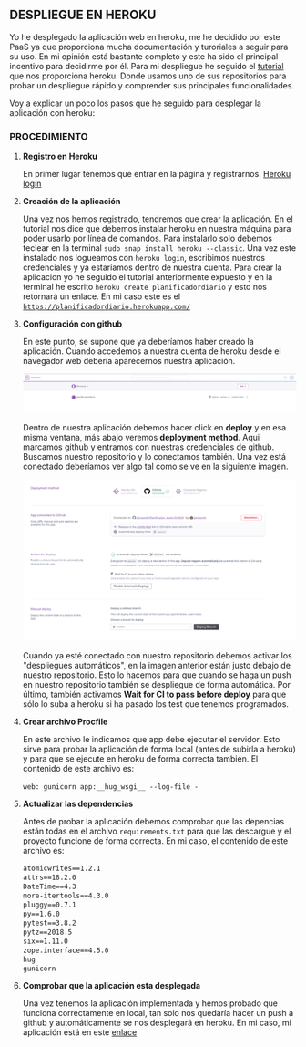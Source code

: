 ## DESPLIEGUE EN HEROKU

Yo he desplegado la aplicación web en heroku, me he decidido por este PaaS ya que proporciona mucha documentación y turoriales a seguir para su uso. En mi opinión está bastante completo y este ha sido el principal incentivo para decidirme por él. Para mi despliegue he seguido el [tutorial](https://devcenter.heroku.com/articles/getting-started-with-python) que nos proporciona heroku. Donde usamos uno de sus repositorios para probar un despliegue rápido y comprender sus principales funcionalidades. 

Voy a explicar un poco los pasos que he seguido para desplegar la aplicación con heroku:

### PROCEDIMIENTO

1. **Registro en Heroku** 
    
    En primer lugar tenemos que entrar en la página y registrarnos. 
    [Heroku login](https://signup.heroku.com/login?redirect-url=https%3A%2F%2Fid.heroku.com%2Foauth%2Fauthorize%3Fclient_id%3D1e7d4c52-6008-4a73-b132-09abb5d04859%26response_type%3Dcode%26scope%3Dglobal%252Cplatform%26state%3DSFMyNTY.g3QAAAACZAAEZGF0YW0AAAAxaHR0cHM6Ly9kYXNoYm9hcmQuaGVyb2t1LmNvbS9hdXRoL2hlcm9rdS9jYWxsYmFja2QABnNpZ25lZG4GAHcarsRmAQ.0XivXF_mTSVVsQSU5WwWutefChzM46-0W5qoZ7agEhw) 

2. **Creación de la aplicación**
    
    Una vez nos hemos registrado, tendremos que crear la aplicación. En el tutorial nos dice que debemos instalar heroku en nuestra máquina para poder usarlo por línea de comandos. Para instalarlo solo debemos teclear en la terminal `sudo snap install heroku --classic`. Una vez este instalado nos logueamos con `heroku login`, escribimos nuestros credenciales y ya estaríamos dentro de nuestra cuenta. Para crear la aplicacion yo he seguido el tutorial anteriormente expuesto y en la terminal he escrito `heroku create planificadordiario` y esto nos retornará un enlace. En mi caso este es el [`https://planificadordiario.herokuapp.com/`](https://planificadordiario.herokuapp.com/)


3. **Configuración con github**

    En este punto, se supone que ya deberíamos haber creado la aplicación. Cuando accedemos a nuestra cuenta de heroku desde el navegador web debería aparecernos nuestra aplicación. 

    ![paginaprincipal](https://github.com/jomaenfe/Planificador_diario-IV1819/blob/master/docs/img/principalheroku.png?raw=true)

    Dentro de nuestra aplicación debemos hacer click en **deploy** y en esa misma ventana, más abajo veremos **deployment method**. Aqui marcamos github y entramos con nuestras credenciales de github. Buscamos nuestro repositorio y lo conectamos también. Una vez está conectado deberíamos ver algo tal como se ve en la siguiente imagen.

    ![deplymethod](https://github.com/jomaenfe/Planificador_diario-IV1819/blob/master/docs/img/deployment.png?raw=true)

    Cuando ya esté conectado con nuestro repositorio debemos activar los "despliegues automáticos", en la imagen anterior están justo debajo de nuestro repositorio. Esto lo hacemos para que cuando se haga un push en nuestro repositorio también se despliegue de forma automática. Por último, también activamos **Wait for CI to pass before deploy** para que sólo lo suba a heroku si ha pasado los test que tenemos programados. 


4. **Crear archivo Procfile**

    En este archivo le indicamos que app debe ejecutar el servidor. Esto sirve para probar la aplicación de forma local (antes de subirla a heroku) y para que se ejecute en heroku de forma correcta también. El contenido de este archivo es:

    `web: gunicorn app:__hug_wsgi__ --log-file -`

5. **Actualizar las dependencias**

    Antes de probar la aplicación debemos comprobar que las depencias están todas en el archivo `requirements.txt` para que las descargue y el proyecto funcione de forma correcta. En mi caso, el contenido de este archivo es:

    ```
    atomicwrites==1.2.1
    attrs==18.2.0
    DateTime==4.3
    more-itertools==4.3.0
    pluggy==0.7.1
    py==1.6.0
    pytest==3.8.2
    pytz==2018.5
    six==1.11.0
    zope.interface==4.5.0
    hug
    gunicorn
    ```


6. **Comprobar que la aplicación esta desplegada**

    Una vez tenemos la aplicación implementada y hemos probado que funciona correctamente en local, tan solo nos quedaría hacer un push a github y automáticamente se nos desplegará en heroku. En mi caso, mi aplicación está en este [enlace](https://planificadordiario.herokuapp.com/)